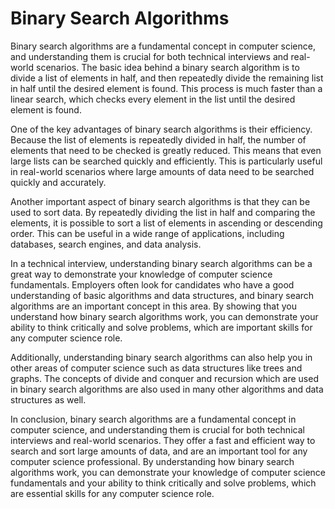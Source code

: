 # Binary Search Algorithms

Binary search algorithms are a fundamental concept in computer science, and understanding them is crucial for both technical interviews and real-world scenarios. The basic idea behind a binary search algorithm is to divide a list of elements in half, and then repeatedly divide the remaining list in half until the desired element is found. This process is much faster than a linear search, which checks every element in the list until the desired element is found.

One of the key advantages of binary search algorithms is their efficiency. Because the list of elements is repeatedly divided in half, the number of elements that need to be checked is greatly reduced. This means that even large lists can be searched quickly and efficiently. This is particularly useful in real-world scenarios where large amounts of data need to be searched quickly and accurately.

Another important aspect of binary search algorithms is that they can be used to sort data. By repeatedly dividing the list in half and comparing the elements, it is possible to sort a list of elements in ascending or descending order. This can be useful in a wide range of applications, including databases, search engines, and data analysis.

In a technical interview, understanding binary search algorithms can be a great way to demonstrate your knowledge of computer science fundamentals. Employers often look for candidates who have a good understanding of basic algorithms and data structures, and binary search algorithms are an important concept in this area. By showing that you understand how binary search algorithms work, you can demonstrate your ability to think critically and solve problems, which are important skills for any computer science role.

Additionally, understanding binary search algorithms can also help you in other areas of computer science such as data structures like trees and graphs. The concepts of divide and conquer and recursion which are used in binary search algorithms are also used in many other algorithms and data structures as well.

In conclusion, binary search algorithms are a fundamental concept in computer science, and understanding them is crucial for both technical interviews and real-world scenarios. They offer a fast and efficient way to search and sort large amounts of data, and are an important tool for any computer science professional. By understanding how binary search algorithms work, you can demonstrate your knowledge of computer science fundamentals and your ability to think critically and solve problems, which are essential skills for any computer science role.